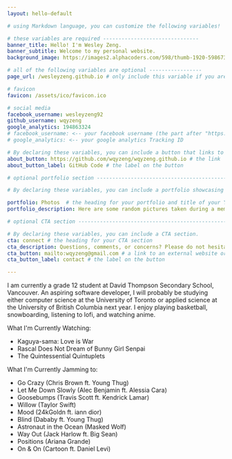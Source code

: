 ```yaml
---
layout: hello-default

# using Markdown language, you can customize the following variables!

# these variables are required -------------------------------
banner_title: Hello! I'm Wesley Zeng.
banner_subtitle: Welcome to my personal website.
background_image: https://images2.alphacoders.com/598/thumb-1920-598673.jpg

# all of the following variables are optional -----------------
page_url: /wesleyzeng.github.io # only include this variable if you aren't building the page to your primary domain 

# favicon
favicon: /assets/ico/favicon.ico

# social media
facebook_username: wesleyzeng92
github_username: wqyzeng
google_analytics: 194863324
# facebook_username: <-- your facebook username (the part after "https://www.facebook.com/...")
# google_analytics: <-- your google analytics Tracking ID

# By declaring these variables, you can include a button that links to an external website or to media.
about_button: https://github.com/wqyzeng/wqyzeng.github.io # the link
about_button_label: GitHub Code # the label on the button

# optional portfolio section ------------------------------------------

# By declaring these variables, you can include a portfolio showcasing your work and organize your portfolio's items into a custom layout, all without adding any CSS. In addition, you must 1) create an HTML file in the_includes folder for each project with the text you'd like to display, and 2) create a YAML file in the _data folder describing the order in which each project should be shown and categorized. See `/includes/example.html` and `/_data/work.yml` for examples.

portfolio: Photos  # the heading for your portfolio and title of your YAML file
portfolio_description: Here are some random pictures taken during a memorable field trip to Alberta in my grade 8 year. # a description to be displayed below the heading and above the content

# optional CTA section --------------------------------------------------

# By declaring these variables, you can include a CTA section.
cta: connect # the heading for your CTA section
cta_description: Questions, comments, or concerns? Please do not hesitate to reach out. # a description to be displayed below the heading and above the content
cta_button: mailto:wqyzeng@gmail.com # a link to an external website or to media
cta_button_label: contact # the label on the button

---			
```

[//]: # (write a bit about yourself here)

I am currently a grade 12 student at David Thompson Secondary School, Vancouver. An aspiring software developer, I will probably be studying either computer science at the University of Toronto or applied science at the University of British Columbia next year. I enjoy playing basketball, snowboarding, listening to lofi, and watching anime. 

What I'm Currently Watching: 
- Kaguya-sama: Love is War
- Rascal Does Not Dream of Bunny Girl Senpai 
- The Quintessential Quintuplets

What I'm Currently Jamming to:
- Go Crazy (Chris Brown ft. Young Thug)
- Let Me Down Slowly (Alec Benjamin ft. Alessia Cara)
- Goosebumps (Travis Scott ft. Kendrick Lamar)
- Willow (Taylor Swift)
- Mood (24kGoldn ft. iann dior)
- Blind (Dababy ft. Young Thug)
- Astronaut in the Ocean (Masked Wolf)
- Way Out (Jack Harlow ft. Big Sean)
- Positions (Ariana Grande)
- On & On (Cartoon ft. Daniel Levi)
